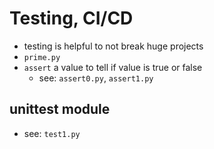 # Testing, CI/CD
- testing is helpful to not break huge projects
- `prime.py`
- `assert` a value to tell if value is true or false
  - see: `assert0.py`, `assert1.py`
  
## unittest module
- see: `test1.py`